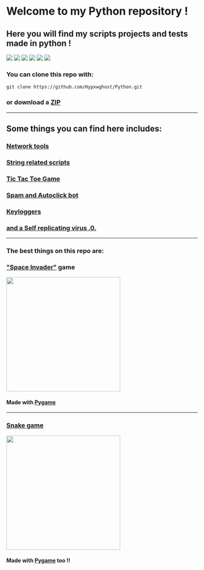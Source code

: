 # Welcome to my Python repository !

## Here you will find my scripts projects and tests made in python !

<img src="https://img.shields.io/github/license/Hypxwghost/Python"> <img src='https://img.shields.io/github/languages/code-size/Hypxwghost/Python?color=pink&logo=python&logoColor=yellow'> <img src="https://img.shields.io/github/repo-size/Hypxwghost/Python?color=pink&logo=github&logoColor=red"> <img src='https://img.shields.io/tokei/lines/github/Hypxwghost/Python?color=pink&logo=github&logoColor=blue'> <img src='https://img.shields.io/github/commit-activity/m/Hypxwghost/Python?logo=github'> <img src='https://img.shields.io/github/last-commit/Hypxwghost/Python?color=pink&logo=github&logoColor=green'>

### You can clone this repo with:

`git clone https://github.com/Hypxwghost/Python.git`

### or download a [ZIP](https://github.com/Hypxwghost/Python/archive/master.zip)
---

## Some things you can find here includes:

### [Network tools](https://github.com/Hypxwghost/Python/tree/master/Network)

### [String related scripts](https://github.com/Hypxwghost/Python/tree/master/Strings)

### [Tic Tac Toe Game](https://github.com/Hypxwghost/Python/tree/master/Tic-Tac-Toe)

### [Spam and Autoclick bot](https://github.com/Hypxwghost/Python/tree/master/bot)

### [Keyloggers](https://github.com/Hypxwghost/Python/blob/master/Keylogger.py)

### [ and a Self replicating virus .0.](https://github.com/Hypxwghost/Python/blob/master/Self%20replicating%20virus.py)

---

### The best things on this repo are:

### ["Space Invader"](https://github.com/Hypxwghost/Python/tree/master/space-invader) game

<img src='https://user-images.githubusercontent.com/60857997/110226089-a1eba280-7eca-11eb-8a41-a6e3116f75c2.png' width=300>

#### Made with [Pygame](https://www.pygame.org/wiki/about)
---

### [Snake game](https://github.com/Hypxwghost/Python/tree/master/Curso-pygame/snake-game)

<img src='https://user-images.githubusercontent.com/60857997/110226105-03137600-7ecb-11eb-964b-dc5dce16cfad.png' width=300>

#### Made with [Pygame](https://www.pygame.org/wiki/about) too !!
